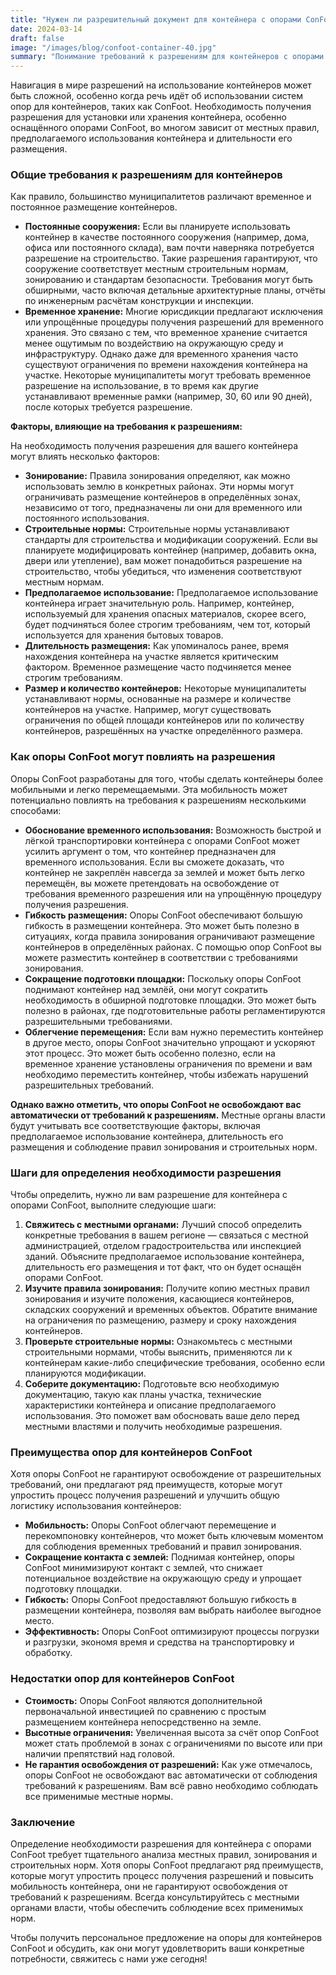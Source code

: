 ```yaml
---
title: "Нужен ли разрешительный документ для контейнера с опорами ConFoot?"
date: 2024-03-14
draft: false
image: "/images/blog/confoot-container-40.jpg"
summary: "Понимание требований к разрешениям для контейнеров с опорами ConFoot. Узнайте о временной и постоянной установке и о том, как ConFoot может упростить логистику."
---
```


Навигация в мире разрешений на использование контейнеров может быть сложной, особенно когда речь идёт об использовании систем опор для контейнеров, таких как ConFoot. Необходимость получения разрешения для установки или хранения контейнера, особенно оснащённого опорами ConFoot, во многом зависит от местных правил, предполагаемого использования контейнера и длительности его размещения.

### Общие требования к разрешениям для контейнеров

Как правило, большинство муниципалитетов различают временное и постоянное размещение контейнеров.

*   **Постоянные сооружения:** Если вы планируете использовать контейнер в качестве постоянного сооружения (например, дома, офиса или постоянного склада), вам почти наверняка потребуется разрешение на строительство. Такие разрешения гарантируют, что сооружение соответствует местным строительным нормам, зонированию и стандартам безопасности. Требования могут быть обширными, часто включая детальные архитектурные планы, отчёты по инженерным расчётам конструкции и инспекции.
*   **Временное хранение:** Многие юрисдикции предлагают исключения или упрощённые процедуры получения разрешений для временного хранения. Это связано с тем, что временное хранение считается менее ощутимым по воздействию на окружающую среду и инфраструктуру. Однако даже для временного хранения часто существуют ограничения по времени нахождения контейнера на участке. Некоторые муниципалитеты могут требовать временное разрешение на использование, в то время как другие устанавливают временные рамки (например, 30, 60 или 90 дней), после которых требуется разрешение.

**Факторы, влияющие на требования к разрешениям:**

На необходимость получения разрешения для вашего контейнера могут влиять несколько факторов:

*   **Зонирование:** Правила зонирования определяют, как можно использовать землю в конкретных районах. Эти нормы могут ограничивать размещение контейнеров в определённых зонах, независимо от того, предназначены ли они для временного или постоянного использования.
*   **Строительные нормы:** Строительные нормы устанавливают стандарты для строительства и модификации сооружений. Если вы планируете модифицировать контейнер (например, добавить окна, двери или утепление), вам может понадобиться разрешение на строительство, чтобы убедиться, что изменения соответствуют местным нормам.
*   **Предполагаемое использование:** Предполагаемое использование контейнера играет значительную роль. Например, контейнер, используемый для хранения опасных материалов, скорее всего, будет подчиняться более строгим требованиям, чем тот, который используется для хранения бытовых товаров.
*   **Длительность размещения:** Как упоминалось ранее, время нахождения контейнера на участке является критическим фактором. Временное размещение часто подчиняется менее строгим требованиям.
*   **Размер и количество контейнеров:** Некоторые муниципалитеты устанавливают нормы, основанные на размере и количестве контейнеров на участке. Например, могут существовать ограничения по общей площади контейнеров или по количеству контейнеров, разрешённых на участке определённого размера.

### Как опоры ConFoot могут повлиять на разрешения

Опоры ConFoot разработаны для того, чтобы сделать контейнеры более мобильными и легко перемещаемыми. Эта мобильность может потенциально повлиять на требования к разрешениям несколькими способами:

*   **Обоснование временного использования:** Возможность быстрой и лёгкой транспортировки контейнера с опорами ConFoot может усилить аргумент о том, что контейнер предназначен для временного использования. Если вы сможете доказать, что контейнер не закреплён навсегда за землей и может быть легко перемещён, вы можете претендовать на освобождение от требования временного разрешения или на упрощённую процедуру получения разрешения.
*   **Гибкость размещения:** Опоры ConFoot обеспечивают большую гибкость в размещении контейнера. Это может быть полезно в ситуациях, когда правила зонирования ограничивают размещение контейнеров в определённых районах. С помощью опор ConFoot вы можете разместить контейнер в соответствии с требованиями зонирования.
*   **Сокращение подготовки площадки:** Поскольку опоры ConFoot поднимают контейнер над землёй, они могут сократить необходимость в обширной подготовке площадки. Это может быть полезно в районах, где подготовительные работы регламентируются разрешительными требованиями.
*   **Облегчение перемещения:** Если вам нужно переместить контейнер в другое место, опоры ConFoot значительно упрощают и ускоряют этот процесс. Это может быть особенно полезно, если на временное хранение установлены ограничения по времени и вам необходимо переместить контейнер, чтобы избежать нарушений разрешительных требований.

**Однако важно отметить, что опоры ConFoot не освобождают вас автоматически от требований к разрешениям.** Местные органы власти будут учитывать все соответствующие факторы, включая предполагаемое использование контейнера, длительность его размещения и соблюдение правил зонирования и строительных норм.

### Шаги для определения необходимости разрешения

Чтобы определить, нужно ли вам разрешение для контейнера с опорами ConFoot, выполните следующие шаги:

1.  **Свяжитесь с местными органами:** Лучший способ определить конкретные требования в вашем регионе — связаться с местной администрацией, отделом градостроительства или инспекцией зданий. Объясните предполагаемое использование контейнера, длительность его размещения и тот факт, что он будет оснащён опорами ConFoot.
2.  **Изучите правила зонирования:** Получите копию местных правил зонирования и изучите положения, касающиеся контейнеров, складских сооружений и временных объектов. Обратите внимание на ограничения по размещению, размеру и сроку нахождения контейнеров.
3.  **Проверьте строительные нормы:** Ознакомьтесь с местными строительными нормами, чтобы выяснить, применяются ли к контейнерам какие-либо специфические требования, особенно если планируются модификации.
4.  **Соберите документацию:** Подготовьте всю необходимую документацию, такую как планы участка, технические характеристики контейнера и описание предполагаемого использования. Это поможет вам обосновать ваше дело перед местными властями и получить необходимые разрешения.

### Преимущества опор для контейнеров ConFoot

Хотя опоры ConFoot не гарантируют освобождение от разрешительных требований, они предлагают ряд преимуществ, которые могут упростить процесс получения разрешений и улучшить общую логистику использования контейнеров:

*   **Мобильность:** Опоры ConFoot облегчают перемещение и перекомпоновку контейнеров, что может быть ключевым моментом для соблюдения временных требований и правил зонирования.
*   **Сокращение контакта с землей:** Поднимая контейнер, опоры ConFoot минимизируют контакт с землей, что снижает потенциальное воздействие на окружающую среду и упрощает подготовку площадки.
*   **Гибкость:** Опоры ConFoot предоставляют большую гибкость в размещении контейнера, позволяя вам выбрать наиболее выгодное место.
*   **Эффективность:** Опоры ConFoot оптимизируют процессы погрузки и разгрузки, экономя время и средства на транспортировку и обработку.

### Недостатки опор для контейнеров ConFoot

*   **Стоимость:** Опоры ConFoot являются дополнительной первоначальной инвестицией по сравнению с простым размещением контейнера непосредственно на земле.
*   **Высотные ограничения:** Увеличенная высота за счёт опор ConFoot может стать проблемой в зонах с ограничениями по высоте или при наличии препятствий над головой.
*   **Не гарантия освобождения от разрешений:** Как уже отмечалось, опоры ConFoot не освобождают вас автоматически от соблюдения требований к разрешениям. Вам всё равно необходимо соблюдать все применимые местные нормы.

### Заключение

Определение необходимости разрешения для контейнера с опорами ConFoot требует тщательного анализа местных правил, зонирования и строительных норм. Хотя опоры ConFoot предлагают ряд преимуществ, которые могут упростить процесс получения разрешений и повысить мобильность контейнера, они не гарантируют освобождения от требований к разрешениям. Всегда консультируйтесь с местными органами власти, чтобы обеспечить соблюдение всех применимых норм.

Чтобы получить персональное предложение на опоры для контейнеров ConFoot и обсудить, как они могут удовлетворить ваши конкретные потребности, свяжитесь с нами уже сегодня!